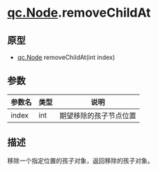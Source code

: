 # [qc.Node](CNode.md).removeChildAt

## 原型
* [qc.Node](CNode.md) removeChildAt(int index)

## 参数
| 参数名 | 类型 |  说明 |
| --------- | --------- | --------- |
| index | int | 期望移除的孩子节点位置 |

## 描述
移除一个指定位置的孩子对象，返回移除的孩子对象。

